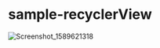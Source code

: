 # sample-recyclerView

![Screenshot_1589621318](https://user-images.githubusercontent.com/16048679/82117953-182ae700-9789-11ea-83d3-b9ce7b376443.png)
